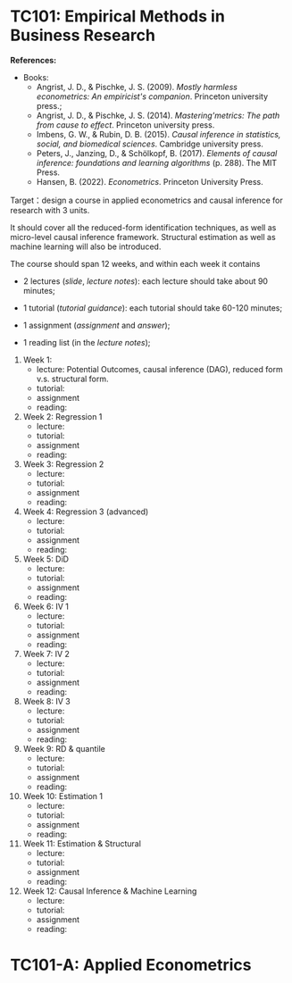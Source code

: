 # TC101: Empirical Methods in Business Research

**References:**

- Books:
  - Angrist, J. D., & Pischke, J. S. (2009). *Mostly harmless econometrics: An empiricist's companion*. Princeton university press.;
  - Angrist, J. D., & Pischke, J. S. (2014). *Mastering'metrics: The path from cause to effect*. Princeton university press.
  - Imbens, G. W., & Rubin, D. B. (2015). *Causal inference in statistics, social, and biomedical sciences*. Cambridge university press.
  - Peters, J., Janzing, D., & Schölkopf, B. (2017). *Elements of causal inference: foundations and learning algorithms* (p. 288). The MIT Press.
  - Hansen, B. (2022). *Econometrics*. Princeton University Press.

Target：design a course in applied econometrics and causal inference for research with 3 units. 

It should cover all the reduced-form identification techniques, as well as micro-level causal inference framework. Structural estimation as well as machine learning will also be introduced. 

The course should span 12 weeks, and within each week it contains

- 2 lectures (*slide*, *lecture notes*): each lecture should take about 90 minutes;
- 1 tutorial (*tutorial guidance*): each tutorial should take 60-120 minutes;

- 1 assignment (*assignment* and *answer*);
- 1 reading list (in the *lecture notes*);

1. Week 1:
   - lecture: Potential Outcomes, causal inference (DAG), reduced form v.s. structural form.
   - tutorial:
   - assignment
   - reading:
2. Week 2: Regression 1
   - lecture: 
   - tutorial:
   - assignment
   - reading:
3. Week 3: Regression 2
   - lecture: 
   - tutorial:
   - assignment
   - reading:
4. Week 4: Regression 3 (advanced)
   - lecture: 
   - tutorial:
   - assignment
   - reading:
5. Week 5: DiD
   - lecture: 
   - tutorial:
   - assignment
   - reading:
6. Week 6: IV 1
   - lecture: 
   - tutorial:
   - assignment
   - reading:
7. Week 7: IV 2
   - lecture: 
   - tutorial:
   - assignment
   - reading:
8. Week 8: IV 3
   - lecture: 
   - tutorial:
   - assignment
   - reading:
9. Week 9: RD & quantile
   - lecture: 
   - tutorial:
   - assignment
   - reading:
10. Week 10: Estimation 1
    - lecture: 
    - tutorial:
    - assignment
    - reading:
11. Week 11: Estimation & Structural
    - lecture: 
    - tutorial:
    - assignment
    - reading:
12. Week 12: Causal Inference & Machine Learning
    - lecture: 
    - tutorial:
    - assignment
    - reading:





# TC101-A: Applied Econometrics
